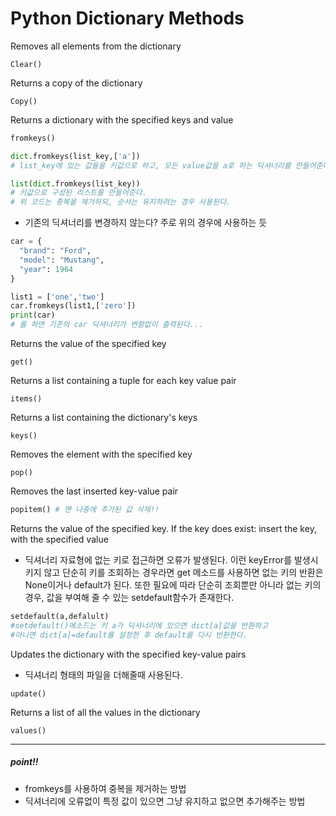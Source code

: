 # Python Dictionary Methods



Removes all elements from the dictionary

```
Clear()
```



Returns a copy of the dictionary

```
Copy()
```



Returns a dictionary with the specified keys and value

```python
fromkeys()

dict.fromkeys(list_key,['a'])
# list_key에 있는 값들을 키값으로 하고, 모든 value값을 a로 하는 딕셔너리를 만들어준다

list(dict.fromkeys(list_key))
# 키값으로 구성된 리스트를 만들어준다.
# 위 코드는 중복을 제거하되, 순서는 유지하려는 경우 사용된다.
```



- 기존의 딕셔너리를 변경하지 않는다? 주로 위의 경우에 사용하는 듯

```python
car = {
  "brand": "Ford",
  "model": "Mustang",
  "year": 1964
}

list1 = ['one','two']
car.fromkeys(list1,['zero'])
print(car)
# 를 하면 기존의 car 딕셔너리가 변함없이 출력된다...
```



Returns the value of the specified key

```
get()
```



Returns a list containing a tuple for each key value pair

```
items()
```



Returns a list containing the dictionary's keys

```
keys()
```



Removes the element with the specified key

```
pop()
```



Removes the last inserted key-value pair

```python
popitem() # 맨 나중에 추가된 값 삭제!!
```



Returns the value of the specified key. If the key does exist: insert the key, with the specified value

- 딕셔너리 자료형에 없는 키로 접근하면 오류가 발생된다. 이런 keyError를 발생시키지 않고 단순히 키를 조회하는 경우라면 get 메소드를 사용하면 없는 키의 반환은 None이거나 default가 된다. 또한 필요에 따라 단순히 조회뿐만 아니라 없는 키의 경우, 값을 부여해 줄 수 있는 setdefault함수가 존재한다.

```python
setdefault(a,defalult)
#setdefault()메소드는 키 a가 딕셔너리에 있으면 dict[a]값을 반환하고
#아니면 dict[a]=default를 설정한 후 default를 다시 반환한다.

```

 

Updates the dictionary with the specified key-value pairs

- 딕셔너리 형태의 파일을 더해줄때 사용된다.

```
update()
```



Returns a list of all the values in the dictionary

```
values()
```



---

##### point!!

- fromkeys를 사용하여 중복을 제거하는 방법
- 딕셔너리에 오류없이 특정 값이 있으면 그냥 유지하고 없으면 추가해주는 방법

